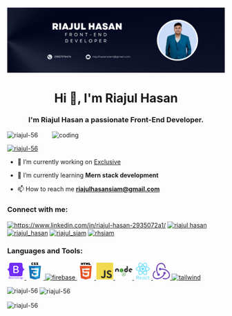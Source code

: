 ![logo](https://github.com/Riajul-56/Riajul-56/blob/main/Github%20Banner.png)
<h1 align="center">Hi 👋, I'm Riajul Hasan</h1>
<h3 align="center">I'm Riajul Hasan a passionate Front-End Developer.</h3>

<img align="right" alt="coding" width="400" src="https://user-images.githubusercontent.com/55389276/140866485-8fb1c876-9a8f-4d6a-98dc-08c4981eaf70.gif">

<p align="left"> <img src="https://komarev.com/ghpvc/?username=riajul-56&label=Profile%20views&color=0e75b6&style=flat" alt="riajul-56" /> </p>

<p align="left"> <a href="https://github.com/ryo-ma/github-profile-trophy"><img src="https://github-profile-trophy.vercel.app/?username=riajul-56" alt="riajul-56" /></a> </p>

- 🔭 I’m currently working on [Exclusive](https://github.com/Riajul-56/Exclusive)

- 🌱 I’m currently learning **Mern stack development**

- 📫 How to reach me **riajulhasansiam@gmail.com**

<h3 align="left">Connect with me:</h3>
<p align="left">
<a href="https://linkedin.com/in/https://www.linkedin.com/in/riajul-hasan-2935072a1/" target="blank"><img align="center" src="https://raw.githubusercontent.com/rahuldkjain/github-profile-readme-generator/master/src/images/icons/Social/linked-in-alt.svg" alt="https://www.linkedin.com/in/riajul-hasan-2935072a1/" height="30" width="40" /></a>
<a href="https://fb.com/riajul hasan" target="blank"><img align="center" src="https://raw.githubusercontent.com/rahuldkjain/github-profile-readme-generator/master/src/images/icons/Social/facebook.svg" alt="riajul hasan" height="30" width="40" /></a>
<a href="https://instagram.com/riajul_hasan" target="blank"><img align="center" src="https://raw.githubusercontent.com/rahuldkjain/github-profile-readme-generator/master/src/images/icons/Social/instagram.svg" alt="riajul_hasan" height="30" width="40" /></a>
<a href="https://www.codechef.com/users/riajul_siam" target="blank"><img align="center" src="https://cdn.jsdelivr.net/npm/simple-icons@3.1.0/icons/codechef.svg" alt="riajul_siam" height="30" width="40" /></a>
<a href="https://codeforces.com/profile/rhsiam" target="blank"><img align="center" src="https://raw.githubusercontent.com/rahuldkjain/github-profile-readme-generator/master/src/images/icons/Social/codeforces.svg" alt="rhsiam" height="30" width="40" /></a>
</p>

<h3 align="left">Languages and Tools:</h3>
<p align="left"> <a href="https://getbootstrap.com" target="_blank" rel="noreferrer"> <img src="https://raw.githubusercontent.com/devicons/devicon/master/icons/bootstrap/bootstrap-plain-wordmark.svg" alt="bootstrap" width="40" height="40"/> </a> <a href="https://www.w3schools.com/css/" target="_blank" rel="noreferrer"> <img src="https://raw.githubusercontent.com/devicons/devicon/master/icons/css3/css3-original-wordmark.svg" alt="css3" width="40" height="40"/> </a> <a href="https://firebase.google.com/" target="_blank" rel="noreferrer"> <img src="https://www.vectorlogo.zone/logos/firebase/firebase-icon.svg" alt="firebase" width="40" height="40"/> </a> <a href="https://www.w3.org/html/" target="_blank" rel="noreferrer"> <img src="https://raw.githubusercontent.com/devicons/devicon/master/icons/html5/html5-original-wordmark.svg" alt="html5" width="40" height="40"/> </a> <a href="https://developer.mozilla.org/en-US/docs/Web/JavaScript" target="_blank" rel="noreferrer"> <img src="https://raw.githubusercontent.com/devicons/devicon/master/icons/javascript/javascript-original.svg" alt="javascript" width="40" height="40"/> </a> <a href="https://nodejs.org" target="_blank" rel="noreferrer"> <img src="https://raw.githubusercontent.com/devicons/devicon/master/icons/nodejs/nodejs-original-wordmark.svg" alt="nodejs" width="40" height="40"/> </a> <a href="https://reactjs.org/" target="_blank" rel="noreferrer"> <img src="https://raw.githubusercontent.com/devicons/devicon/master/icons/react/react-original-wordmark.svg" alt="react" width="40" height="40"/> </a> <a href="https://redux.js.org" target="_blank" rel="noreferrer"> <img src="https://raw.githubusercontent.com/devicons/devicon/master/icons/redux/redux-original.svg" alt="redux" width="40" height="40"/> </a> <a href="https://tailwindcss.com/" target="_blank" rel="noreferrer"> <img src="https://www.vectorlogo.zone/logos/tailwindcss/tailwindcss-icon.svg" alt="tailwind" width="40" height="40"/> </a> </p>

<p><img align="left" src="https://github-readme-stats.vercel.app/api/top-langs?username=riajul-56&show_icons=true&locale=en&layout=compact" alt="riajul-56" /></p>

<p>&nbsp;<img align="center" src="https://github-readme-stats.vercel.app/api?username=riajul-56&show_icons=true&locale=en" alt="riajul-56" /></p>

<p><img align="center" src="https://github-readme-streak-stats.herokuapp.com/?user=riajul-56&" alt="riajul-56" /></p>
